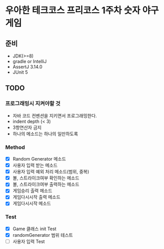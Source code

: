# 우아한 테크코스 프리코스 1주차 숫자 야구게임

## 준비

- JDK(>=8)
- gradle or IntelliJ
- AssertJ 3.14.0
- JUnit 5

## TODO

### 프로그래밍시 지켜야할 것

- 자바 코드 컨벤션을 지키면서 프로그래밍한다.
- indent depth (< 3)
- 3항연산자 금지
- 하나의 메소드는 하나의 일만하도록

### Method

- [x] Random Generator 메소드
- [x] 사용자 입력 받는 메소드
- [x] 사용자 입력 예외 처리 메소드(범위, 중복)
- [x] 볼, 스트라이크여부 확인하는 메소드
- [x] 볼, 스트라이크여부 출력하는 메소드
- [x] 게임승리 출력 메소드
- [x] 게임다시시작 출력 메소드
- [x] 게임다시시작 메소드

### Test

- [x] Game 클래스 init Test
- [x] randomGenerator 범위 테스트
- [ ] 사용자 입력 Test